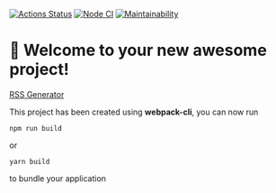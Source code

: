 [![Actions Status](https://github.com/onlydisco/frontend-project-11/workflows/hexlet-check/badge.svg)](https://github.com/onlydisco/frontend-project-11/actions)
[![Node CI](https://github.com/onlydisco/frontend-project-11/actions/workflows/nodejs.yml/badge.svg)](https://github.com/onlydisco/frontend-project-11/actions/workflows/nodejs.yml)
[![Maintainability](https://api.codeclimate.com/v1/badges/558c666645bc95ee2dee/maintainability)](https://codeclimate.com/github/onlydisco/frontend-project-11/maintainability)

# 🚀 Welcome to your new awesome project!

[RSS Generator](https://rss-aggregator-onlydisco.vercel.app)

This project has been created using **webpack-cli**, you can now run

```
npm run build
```

or

```
yarn build
```

to bundle your application
